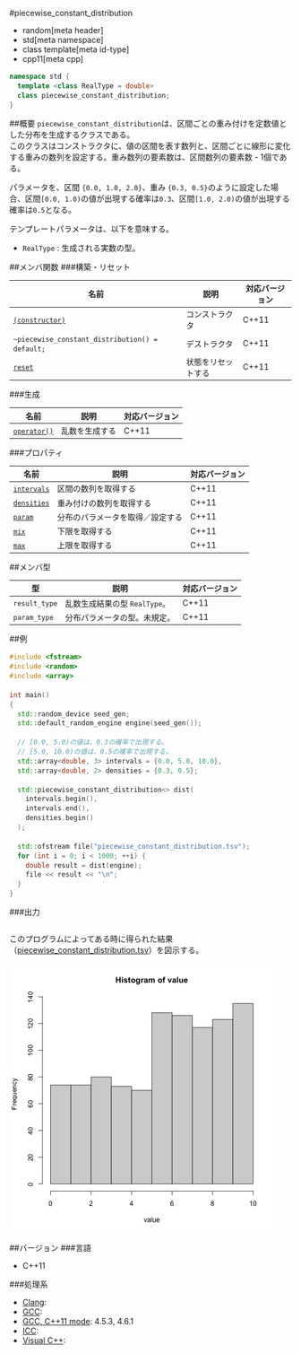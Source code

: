 #piecewise_constant_distribution
* random[meta header]
* std[meta namespace]
* class template[meta id-type]
* cpp11[meta cpp]

```cpp
namespace std {
  template <class RealType = double>
  class piecewise_constant_distribution;
}
```

##概要
`piecewise_constant_distribution`は、区間ごとの重み付けを定数値とした分布を生成するクラスである。  
このクラスはコンストラクタに、値の区間を表す数列と、区間ごとに線形に変化する重みの数列を設定する。重み数列の要素数は、区間数列の要素数 - 1個である。  


パラメータを、区間 `{0.0, 1.0, 2.0}`、重み `{0.3, 0.5}`のように設定した場合、区間`[0.0, 1.0)`の値が出現する確率は`0.3`、区間`[1.0, 2.0)`の値が出現する確率は`0.5`となる。  


テンプレートパラメータは、以下を意味する。

- `RealType` : 生成される実数の型。


##メンバ関数
###構築・リセット

| 名前 | 説明 | 対応バージョン |
|----------------------------------------------------------------------|------------------------------|-------|
| [`(constructor)`](piecewise_constant_distribution/op_constructor.md) | コンストラクタ | C++11 |
| `~piecewise_constant_distribution() = default;`                             | デストラクタ               | C++11 |
| [`reset`](piecewise_constant_distribution/reset.md)                       | 状態をリセットする         | C++11 |


###生成

| 名前 | 説明 | 対応バージョン |
|--------------------------------------------------------------|----------------|-------|
| [`operator()`](piecewise_constant_distribution/op_call.md) | 乱数を生成する | C++11 |


###プロパティ

| 名前 | 説明 | 対応バージョン |
|---------------------------------------------------------------|----------------------------------|-------|
| [`intervals`](piecewise_constant_distribution/intervals.md) | 区間の数列を取得する             | C++11 |
| [`densities`](piecewise_constant_distribution/densities.md) | 重み付けの数列を取得する         | C++11 |
| [`param`](piecewise_constant_distribution/param.md)         | 分布のパラメータを取得／設定する | C++11 |
| [`mix`](piecewise_constant_distribution/min.md)             | 下限を取得する                 | C++11 |
| [`max`](piecewise_constant_distribution/max.md)             | 上限を取得する                 | C++11 |


##メンバ型

| 型 | 説明 | 対応バージョン |
|---------------|-------------------------------|-------|
| `result_type` | 乱数生成結果の型 `RealType`。 | C++11 |
| `param_type`  | 分布パラメータの型。未規定。  | C++11 |


##例
```cpp
#include <fstream>
#include <random>
#include <array>

int main()
{
  std::random_device seed_gen;
  std::default_random_engine engine(seed_gen());

  // [0.0, 5.0)の値は、0.3の確率で出現する。
  // [5.0, 10.0)の値は、0.5の確率で出現する。
  std::array<double, 3> intervals = {0.0, 5.0, 10.0},
  std::array<double, 2> densities = {0.3, 0.5};

  std::piecewise_constant_distribution<> dist(
    intervals.begin(),
    intervals.end(),
    densities.begin()
  );

  std::ofstream file("piecewise_constant_distribution.tsv");
  for (int i = 0; i < 1000; ++i) {
    double result = dist(engine);
    file << result << "\n";
  }
}
```


###出力
```
```

このプログラムによってある時に得られた結果（[piecewise_constant_distribution.tsv](https://github.com/cpprefjp/image/raw/master/reference/random/piecewise_constant_distribution/piecewise_constant_distribution.tsv)）を図示する。

![](https://github.com/cpprefjp/image/raw/master/reference/random/piecewise_constant_distribution/piecewise_constant_distribution.png)


##バージョン
###言語
- C++11

###処理系
- [Clang](/implementation.md#clang): 
- [GCC](/implementation.md#gcc): 
- [GCC, C++11 mode](/implementation.md#gcc): 4.5.3, 4.6.1
- [ICC](/implementation.md#icc): 
- [Visual C++](/implementation.md#visual_cpp): 



